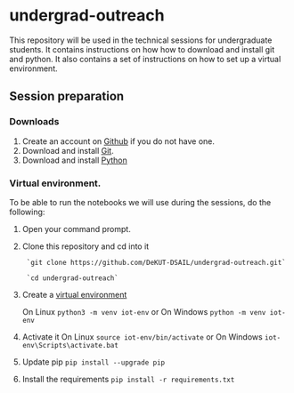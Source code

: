 # undergrad-outreach
This repository will be used in the technical sessions for undergraduate students. It contains instructions on how how to download and install git and python. It also contains a set of instructions on how to set up a virtual environment.

## Session preparation
### Downloads
1. Create an account on [Github](https://github.com/) if you do not have one.
2. Download and install [Git](https://git-scm.com/).
3. Download and install [Python](https://www.python.org/downloads/)

### Virtual environment.
To be able to run the notebooks we will use during the sessions, do the following:

1. Open your command prompt.
2. Clone this repository and cd into it

        `git clone https://github.com/DeKUT-DSAIL/undergrad-outreach.git`
      
        `cd undergrad-outreach`
      
3. Create a [virtual environment](https://docs.python.org/3/tutorial/venv.html)

    On Linux `python3 -m venv iot-env` or On Windows `python -m venv iot-env`
1. Activate it
On Linux
`source iot-env/bin/activate`
or On Windows
`iot-env\Scripts\activate.bat`
1. Update pip
        `pip install --upgrade pip`
3. Install the requirements
        `pip install -r requirements.txt`
